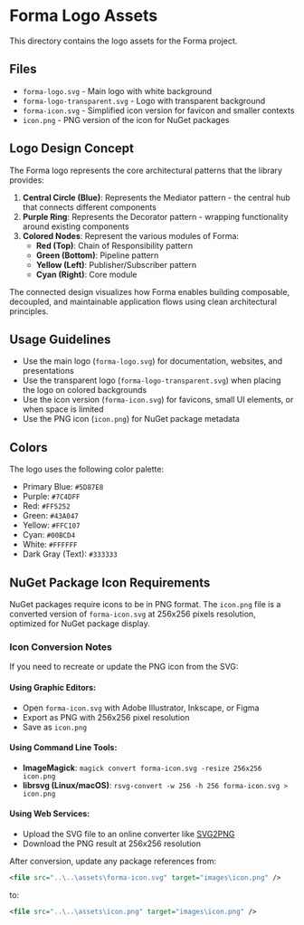 # Forma Logo Assets

This directory contains the logo assets for the Forma project.

## Files

- `forma-logo.svg` - Main logo with white background
- `forma-logo-transparent.svg` - Logo with transparent background
- `forma-icon.svg` - Simplified icon version for favicon and smaller contexts
- `icon.png` - PNG version of the icon for NuGet packages

## Logo Design Concept

The Forma logo represents the core architectural patterns that the library provides:

1. **Central Circle (Blue)**: Represents the Mediator pattern - the central hub that connects different components
2. **Purple Ring**: Represents the Decorator pattern - wrapping functionality around existing components
3. **Colored Nodes**: Represent the various modules of Forma:
   - **Red (Top)**: Chain of Responsibility pattern
   - **Green (Bottom)**: Pipeline pattern
   - **Yellow (Left)**: Publisher/Subscriber pattern
   - **Cyan (Right)**: Core module

The connected design visualizes how Forma enables building composable, decoupled, and maintainable application flows using clean architectural principles.

## Usage Guidelines

- Use the main logo (`forma-logo.svg`) for documentation, websites, and presentations
- Use the transparent logo (`forma-logo-transparent.svg`) when placing the logo on colored backgrounds
- Use the icon version (`forma-icon.svg`) for favicons, small UI elements, or when space is limited
- Use the PNG icon (`icon.png`) for NuGet package metadata

## Colors

The logo uses the following color palette:

- Primary Blue: `#5D87E8`
- Purple: `#7C4DFF`
- Red: `#FF5252`
- Green: `#43A047`
- Yellow: `#FFC107`
- Cyan: `#00BCD4`
- White: `#FFFFFF`
- Dark Gray (Text): `#333333`

## NuGet Package Icon Requirements

NuGet packages require icons to be in PNG format. The `icon.png` file is a converted version of `forma-icon.svg` at 256x256 pixels resolution, optimized for NuGet package display.

### Icon Conversion Notes

If you need to recreate or update the PNG icon from the SVG:

#### Using Graphic Editors:
- Open `forma-icon.svg` with Adobe Illustrator, Inkscape, or Figma
- Export as PNG with 256x256 pixel resolution
- Save as `icon.png`

#### Using Command Line Tools:
- **ImageMagick**: `magick convert forma-icon.svg -resize 256x256 icon.png`
- **librsvg (Linux/macOS)**: `rsvg-convert -w 256 -h 256 forma-icon.svg > icon.png`

#### Using Web Services:
- Upload the SVG file to an online converter like [SVG2PNG](https://svgtopng.com/)
- Download the PNG result at 256x256 resolution

After conversion, update any package references from:
```xml
<file src="..\..\assets\forma-icon.svg" target="images\icon.png" />
```

to:
```xml
<file src="..\..\assets\icon.png" target="images\icon.png" />
```
